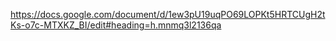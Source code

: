 https://docs.google.com/document/d/1ew3pU19uqPO69LOPKt5HRTCUgH2tKs-o7c-MTXKZ_BI/edit#heading=h.mnmq3l2136qa
